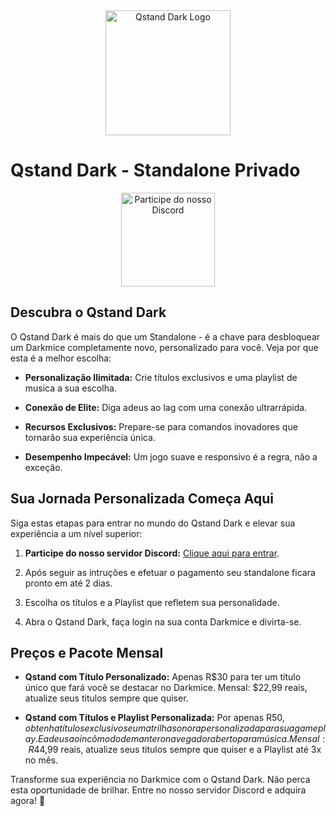 <div align="center">
  <img src="https://steamuserimages-a.akamaihd.net/ugc/260471325503110573/2BCB51FCF6861555682B65612FD7214E24C2CC80/?imw=1024&&ima=fit&impolicy=Letterbox&imcolor=%23000000&letterbox=false" alt="Qstand Dark Logo" width="200">
</div>

# Qstand Dark - Standalone Privado

<div align="center">
  <a href="https://discord.com/invite/GYBHYkkW">
    <img src="https://discordapp.com/assets/e4923594e694a21542a489471ecffa50.svg" alt="Participe do nosso Discord" width="150">
  </a>
</div>

## **Descubra o Qstand Dark**

O Qstand Dark é mais do que um Standalone - é a chave para desbloquear um Darkmice completamente novo, personalizado para você. Veja por que esta é a melhor escolha:

- **Personalização Ilimitada:** Crie títulos exclusivos e uma playlist de musica a sua escolha.

- **Conexão de Elite:** Diga adeus ao lag com uma conexão ultrarrápida.

- **Recursos Exclusivos:** Prepare-se para comandos inovadores que tornarão sua experiência única.

- **Desempenho Impecável:** Um jogo suave e responsivo é a regra, não a exceção.

## **Sua Jornada Personalizada Começa Aqui**

Siga estas etapas para entrar no mundo do Qstand Dark e elevar sua experiência a um nível superior:

1. **Participe do nosso servidor Discord:** [Clique aqui para entrar](https://discord.com/invite/GYBHYkkW).

2. Após seguir as intruções e efetuar o pagamento seu standalone ficara pronto em  até 2 dias.

3. Escolha os títulos e a Playlist que refletem sua personalidade.

4. Abra o Qstand Dark, faça login na sua conta Darkmice e divirta-se.

## **Preços e Pacote Mensal**

- **Qstand com Título Personalizado:** Apenas R$30 para ter um título único que fará você se destacar no Darkmice.
   Mensal: $22,99 reais, atualize seus titulos sempre que quiser.

- **Qstand com Títulos e Playlist Personalizada:** Por apenas R$50, obtenha títulos exclusivos e uma trilha sonora personalizada para sua gameplay. E adeus ao incômodo de manter o navegador aberto para música.
   Mensal: R$44,99 reais, atualize seus titulos sempre que quiser e a Playlist até 3x no mês.

Transforme sua experiência no Darkmice com o Qstand Dark. Não perca esta oportunidade de brilhar. Entre no nosso servidor Discord e adquira agora! 🌟
